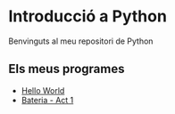 # Introducció a Python

Benvinguts al meu repositori de Python

## Els meus programes

- [Hello World](hello_world.py)
- [Bateria - Act 1](suma.py)
